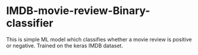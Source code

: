 # IMDB-movie-review-Binary-classifier
This is simple ML model which classifies whether a movie review is positive or negative. Trained on the keras IMDB dataset.
